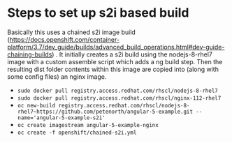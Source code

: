 # Steps to set up s2i based build

Basically this uses a chained s2i image build (https://docs.openshift.com/container-platform/3.7/dev_guide/builds/advanced_build_operations.html#dev-guide-chaining-builds) . It initially creates a s2i build using the nodejs-8-rhel7 image with a custom assemble script which adds a ng build step. Then the resulting dist folder contents within this image are copied into (along with some config files) an nginx image.

* `sudo docker pull registry.access.redhat.com/rhscl/nodejs-8-rhel7`
* `sudo docker pull registry.access.redhat.com/rhscl/nginx-112-rhel7`
* `oc new-build registry.access.redhat.com/rhscl/nodejs-8-rhel7~https://github.com/petenorth/angular-5-example.git --name='angular-5-example-s2i'`
* `oc create imagestream angular-5-example-nginx`
* `oc create -f openshift/chained-s2i.yml`
